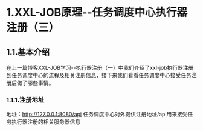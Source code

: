 # 1.XXL-JOB原理--任务调度中心执行器注册（三）
## 1.1.基本介绍   
在上一篇博客XXL-JOB学习--执行器注册（一）中我们介绍了xxl-job执行器注册到任务调度中心的流程及相关注册信息，接下来我们看看任务调度中心接受任务注册后做了哪些事情。
### 1.1.1.注册地址
地址：http://127.0.0.1:8080/api
任务调度中心对外提供注册地址/api用来接受任务执行器注册的相关服务器信息